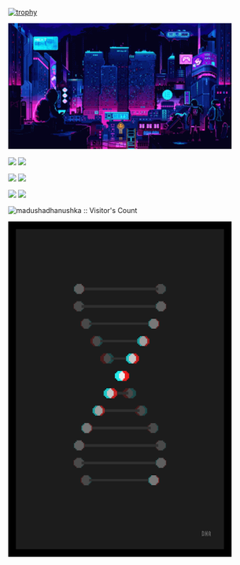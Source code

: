 [![trophy](https://github-profile-trophy.vercel.app/?username=StarI3oy)](https://github.com/ryo-ma/github-profile-trophy)

<img src="https://github.com/StarI3oy/StarI3oy/blob/main/res/pixel-night.gif" height="25%" width="90%"></img>
 
<img src="https://readme-typing-svg.herokuapp.com?font=DotGothic16&weight=700&size=24&duration=2000&pause=500&color=6C33F7&center=true&vCenter=true&width=300&lines=Go;TypeScript;React;Data+Science;DevOps;K8S;QA" width="45%" ></img> 
<img src="https://www.codewars.com/users/Alex%20Zykov/badges/large" width="45%" ></img> 

<img src="http://github-profile-summary-cards.vercel.app/api/cards/repos-per-language?username=StarI3oy&theme=tokyonight" width="45%" ></img> 
<img src="http://github-profile-summary-cards.vercel.app/api/cards/most-commit-language?username=StarI3oy&theme=tokyonight" width="45%" ></img> 

<img src="https://github-readme-stats.vercel.app/api?username=StarI3oy&theme=tokyonight" width="45%" ></img> 
<img src="http://github-readme-streak-stats.herokuapp.com?user=StarI3oy&theme=tokyonight" width="45%" ></img>

<img src="https://profile-counter.glitch.me/{StarI3oy}/count.svg" alt="madushadhanushka :: Visitor's Count" width="90%"/>

<img src="https://github.com/StarI3oy/StarI3oy/blob/main/res/dna.gif" height="25%" width="90%"></img> 

